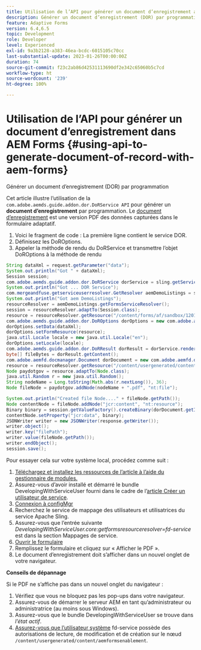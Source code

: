 ```yaml
---
title: Utilisation de l’API pour générer un document d’enregistrement avec AEM Forms
description: Générer un document d’enregistrement (DOR) par programmation
feature: Adaptive Forms
version: 6.4,6.5
topic: Development
role: Developer
level: Experienced
exl-id: 9a3b2128-a383-46ea-bcdc-6015105c70cc
last-substantial-update: 2023-01-26T00:00:00Z
duration: 74
source-git-commit: f23c2ab86d42531113690df2e342c65060b5c7cd
workflow-type: ht
source-wordcount: '239'
ht-degree: 100%

---
```


# Utilisation de l’API pour générer un document d’enregistrement dans AEM Forms {#using-api-to-generate-document-of-record-with-aem-forms}

Générer un document d’enregistrement (DOR) par programmation

Cet article illustre l’utilisation de la `com.adobe.aemds.guide.addon.dor.DoRService API` pour générer un **document d’enregistrement** par programmation. Le [document d’enregistrement](https://experienceleague.adobe.com/docs/experience-manager-65/forms/adaptive-forms-advanced-authoring/generate-document-of-record-for-non-xfa-based-adaptive-forms.html?lang=fr) est une version PDF des données capturées dans le formulaire adaptatif.

1. Voici le fragment de code : La première ligne contient le service DOR.
1. Définissez les DoROptions.
1. Appeler la méthode de rendu du DoRService et transmettre l’objet DoROptions à la méthode de rendu

```java
String dataXml = request.getParameter("data");
System.out.println("Got " + dataXml);
Session session;
com.adobe.aemds.guide.addon.dor.DoRService dorService = sling.getService(com.adobe.aemds.guide.addon.dor.DoRService.class);
System.out.println("Got ... DOR Service");
com.mergeandfuse.getserviceuserresolver.GetResolver aemDemoListings = sling.getService(com.mergeandfuse.getserviceuserresolver.GetResolver.class);
System.out.println("Got aem DemoListings");
resourceResolver = aemDemoListings.getFormsServiceResolver();
session = resourceResolver.adaptTo(Session.class);
resource = resourceResolver.getResource("/content/forms/af/sandbox/1201-borrower-payments");
com.adobe.aemds.guide.addon.dor.DoROptions dorOptions = new com.adobe.aemds.guide.addon.dor.DoROptions();
dorOptions.setData(dataXml);
dorOptions.setFormResource(resource);
java.util.Locale locale = new java.util.Locale("en");
dorOptions.setLocale(locale);
com.adobe.aemds.guide.addon.dor.DoRResult dorResult = dorService.render(dorOptions);
byte[] fileBytes = dorResult.getContent();
com.adobe.aemfd.docmanager.Document dorDocument = new com.adobe.aemfd.docmanager.Document(fileBytes);
resource = resourceResolver.getResource("/content/usergenerated/content/aemformsenablement");
Node paydotgov = resource.adaptTo(Node.class);
java.util.Random r = new java.util.Random();
String nodeName = Long.toString(Math.abs(r.nextLong()), 36);
Node fileNode = paydotgov.addNode(nodeName + ".pdf", "nt:file");

System.out.println("Created file Node...." + fileNode.getPath());
Node contentNode = fileNode.addNode("jcr:content", "nt:resource");
Binary binary = session.getValueFactory().createBinary(dorDocument.getInputStream());
contentNode.setProperty("jcr:data", binary);
JSONWriter writer = new JSONWriter(response.getWriter());
writer.object();
writer.key("filePath");
writer.value(fileNode.getPath());
writer.endObject();
session.save();
```

Pour essayer cela sur votre système local, procédez comme suit :

1. [Téléchargez et installez les ressources de l’article à l’aide du gestionnaire de modules.](assets/dor-with-api.zip)
1. Assurez-vous d’avoir installé et démarré le bundle DevelopingWithServiceUser fourni dans le cadre de l’[article Créer un utilisateur de service](service-user-tutorial-develop.md).
1. [Connexion à configMgr](http://localhost:4502/system/console/configMgr)
1. Recherchez le service de mappage des utilisateurs et utilisatrices du service Apache Sling.
1. Assurez-vous que l’entrée suivante _DevelopingWithServiceUser.core:getformsresourceresolver=fd-service_ est dans la section Mappages de service.
1. [Ouvrir le formulaire](http://localhost:4502/content/dam/formsanddocuments/sandbox/1201-borrower-payments/jcr:content?wcmmode=disabled)
1. Remplissez le formulaire et cliquez sur « Afficher le PDF ».
1. Le document d’enregistrement doit s’afficher dans un nouvel onglet de votre navigateur.


**Conseils de dépannage**

Si le PDF ne s’affiche pas dans un nouvel onglet du navigateur :

1. Vérifiez que vous ne bloquez pas les pop-ups dans votre navigateur.
1. Assurez-vous de démarrer le serveur AEM en tant qu’administrateur ou administratrice (au moins sous Windows).
1. Assurez-vous que le bundle DevelopingWithServiceUser se trouve dans *l’état actif*.
1. [Assurez-vous que l’utilisateur système](http://localhost:4502/useradmin) fd-service possède des autorisations de lecture, de modification et de création sur le nœud `/content/usergenerated/content/aemformsenablement`.
